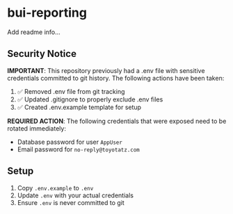 # bui-reporting
Add readme info...

## Security Notice

**IMPORTANT**: This repository previously had a .env file with sensitive credentials committed to git history. The following actions have been taken:

1. ✅ Removed .env file from git tracking
2. ✅ Updated .gitignore to properly exclude .env files  
3. ✅ Created .env.example template for setup

**REQUIRED ACTION**: The following credentials that were exposed need to be rotated immediately:
- Database password for user `AppUser` 
- Email password for `no-reply@toyotatz.com`

## Setup

1. Copy `.env.example` to `.env`
2. Update `.env` with your actual credentials
3. Ensure `.env` is never committed to git

<!-- Security scan triggered at 2025-09-01 23:19:59 -->

<!-- Security scan triggered at 2025-09-07 01:47:57 -->